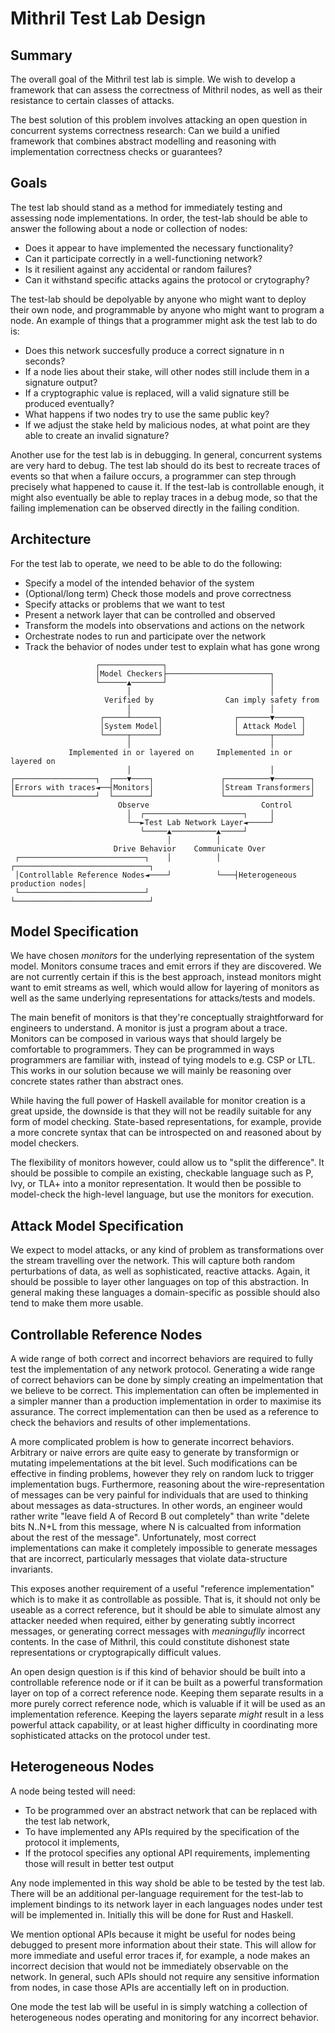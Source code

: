 # Mithril Test Lab Design


## Summary 

The overall goal of the Mithril test lab is simple. We wish to develop a framework that
can assess the correctness of Mithril nodes, as well as their resistance to certain
classes of attacks.

The best solution of this problem involves attacking an open question in concurrent systems correctness research: Can we build a unified framework that combines abstract modelling and reasoning with implementation correctness checks or guarantees?

## Goals

The test lab should stand as a method for immediately testing and assessing node implementations. In order, the test-lab should be able to answer the following about a node or collection of nodes:

  - Does it appear to have implemented the necessary functionality?
  - Can it participate correctly in a well-functioning network?
  - Is it resilient against any accidental or random failures?
  - Can it withstand specific attacks agains the protocol or crytography?

The test-lab should be depolyable by anyone who might want to deploy their own node, and programmable by anyone who might want to program a node.
An example of things that a programmer might ask the test lab to do is:

  - Does this network succesfully produce a correct signature in n seconds?
  - If a node lies about their stake, will other nodes still include them in a signature output?
  - If a cryptographic value is replaced, will a valid signature still be produced eventually?
  - What happens if two nodes try to use the same public key?
  - If we adjust the stake held by malicious nodes, at what point are they able to create an invalid signature?

Another use for the test lab is in debugging. In general, concurrent systems are very hard to debug. The test lab should do its best to 
recreate traces of events so that when a failure occurs, a programmer can step through precisely what happened to cause it. If the test-lab
is controllable enough, it might also eventually be able to replay traces in a debug mode, so that the failing implemenation can be observed directly
in the failing condition.

## Architecture 

For the test lab to operate, we need to be able to do the following:

 - Specify a model of the intended behavior of the system
 - (Optional/long term) Check those models and prove correctness
 - Specify attacks or problems that we want to test
 - Present a network layer that can be controlled and observed 
 - Transform the models into observations and actions on the network
 - Orchestrate nodes to run and participate over the network
 - Track the behavior of nodes under test to explain what has gone wrong


```
                   ┌──────────────┐
                   │Model Checkers├───────────────────────┐
                   └──────▲───────┘                       │
                          │                               │
                     Verified by                Can imply safety from
                          │                               │
                    ┌─────┴──────┐                ┌───────▼──────┐
                    │System Model│                │ Attack Model │
                    └─────┬──────┘                └───────┬──────┘
                          │                               │
             Implemented in or layered on     Implemented in or layered on
                          │                               │
┌──────────────────┐  ┌───▼────┐               ┌──────────▼────────┐
│Errors with traces◄──┤Monitors│               │Stream Transformers│
└──────────────────┘  └────────┘               └───────────────────┘
                        Observe                         Control
                          │  ┌──────────────────────┐     │
                          └──►Test Lab Network Layer◄─────┘
                             └─────▲──────────▲─────┘
                                   │          │
                       Drive Behavior    Communicate Over
 ┌────────────────────────────┐    │          │   ┌──────────────────────────────┐
 │Controllable Reference Nodes◄────┘          └───┤Heterogeneous production nodes│
 └────────────────────────────┘                   └──────────────────────────────┘
```

## Model Specification

We have chosen _monitors_ for the underlying representation of the system model. Monitors consume
traces and emit errors if they are discovered. We are not currently certain if this is the best
approach, instead monitors might want to emit streams as well, which would allow for layering of monitors as well as the same underlying representations for attacks/tests and models.

The main benefit of monitors is that they're conceptually straightforward for engineers to understand. A monitor is just a program about a trace. Monitors can be composed in various
ways that should largely be comfortable to programmers. They can be programmed in ways programmers
are familiar with, instead of tying models to e.g. CSP or LTL. This works in our solution because
we will mainly be reasoning over concrete states rather than abstract ones.

While having the full power of Haskell available for monitor creation is a great upside, the downside is that they will not be readily suitable for any form of model checking. State-based representations, for example, provide a more concrete syntax that can be introspected on and reasoned about by model checkers. 

The flexibility of monitors however, could allow us to "split the difference". It should be possible to compile an existing, checkable language such as P, Ivy, or TLA+ into a monitor representation. It would then be possible to model-check the high-level language, but use the monitors for execution.

## Attack Model Specification

We expect to model attacks, or any kind of problem as transformations over the stream travelling over the network. This will capture both random perturbations of data, as well as sophisticated, reactive attacks. Again, it should be possible to layer other languages on top of this abstraction. In general making these languages a domain-specific as possible should also tend to make them more usable.

## Controllable Reference Nodes

A wide range of both correct and incorrect behaviors are required to fully test the implementation of any network protocol. Generating a wide range of correct behaviors can be done by simply creating an impelmentation that we believe to be correct. This implementation can often be implemented in a simpler manner than a production implementation in order to maximise its assurance. The correct implementation can then be used as a reference to check the behaviors and results of other implementations. 

A more complicated problem is how to generate incorrect behaviors. Arbitrary or naive errors are quite easy to generate by transformign or mutating impelementations at the bit level. Such modifications can be effective in finding problems, however they rely on random luck to trigger implementation bugs. Furthermore, reasoning about the wire-representation of messages can be very painful for individuals that are used to thinking about messages as data-structures. In other words, an engineer would rather write "leave field A of Record B out completely" than write "delete bits N..N+L from this message, where N is calcualted from information about the rest of the message". Unfortunately, most correct implementations can make it completely impossible to generate messages that are incorrect, particularly messages that violate data-structure invariants. 

This exposes another requirement of a useful "reference implementation" which is to make it as controllable as possible. That is, it should not only be useable as a correct reference, but it should be able to simulate almost any attacker needed when required, either by generating subtly incorrect messages, or generating correct messages with *meaninguflly* incorrect contents. In the case of Mithril, this could constitute dishonest state representations or cryptograpically difficult values.

An open design question is if this kind of behavior should be built into a controllable reference node or if it can be built as a powerful transformation layer on top of a correct reference node. Keeping them separate results in a more purely correct reference node, which is valuable if it will be used as an implementation reference. Keeping the layers separate *might* result in a less powerful attack capability, or at least higher difficulty in coordinating more sophisticated attacks on the protocol under test.

## Heterogeneous Nodes

A node being tested will need:
 - To be programmed over an abstract network that can be replaced with the test lab network,
 - To have implemented any APIs required by the specification of the protocol it implements,
 - If the protocol specifies any optional API requirements, implementing those will result in better test output

Any node implemented in this way shold be able to be tested by the test lab. There will be an additional per-language requirement for the test-lab to implement bindings to its
network layer in each languages nodes under test will be implemented in. Initially this will be done for Rust and Haskell.

We mention optional APIs because it might be useful for nodes being debugged to present more information about their state. This will allow for more immediate and useful error traces if, for example, a node makes an incorrect decision that would not be immediately observable on the network. In general, such APIs should not require any sensitive information from nodes, in case those APIs are accentially left on in production.

One mode the test lab will be useful in is simply watching a collection of heterogeneous nodes operating and monitoring for any incorrect behavior.
